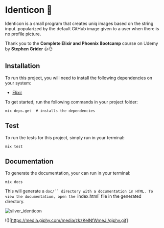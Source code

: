 # Identicon :crystal_ball:

Identicon is a small program that creates uniq images based on the string input.
popularized by the default GitHub image given to a user when there is no profile picture.

Thank you to the __Complete Elixir and Phoenix Bootcamp__ course on Udemy by __Stephen Grider__ :thumbsup::ok_hand:

## Installation

To run this project, you will need to install the following dependencies on your system:

- [Elixir](https://elixir-lang.org/install.html")

To get started, run the following commands in your project folder:
```
mix deps.get  # installs the dependencies
```
## Test
To run the tests for this project, simply run in your terminal:
```
mix test
```

## Documentation

To generate the documentation, your can run in your terminal:
```
mix docs
```
This will generate a `doc/`` directory with a documentation in HTML. To view the documentation, open the `index.html` file in the generated directory.

![silver_identicon](https://github.com/SiCuellar/identicon/silver.png "My Identicon")

!()[https://media.giphy.com/media/zkzKelNfWmeJi/giphy.gif]
